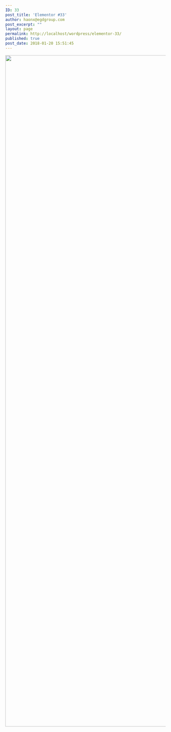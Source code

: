 ```yaml
---
ID: 33
post_title: 'Elementor #33'
author: haonx@egdgroup.com
post_excerpt: ""
layout: page
permalink: http://localhost/wordpress/elementor-33/
published: true
post_date: 2018-01-20 15:51:45
---
```

<img width="2250" height="2100" src="http://localhost/wordpress/wp-content/uploads/2018/01/belfordpng-thumbnail1.png" alt="" srcset="http://localhost/wordpress/wp-content/uploads/2018/01/belfordpng-thumbnail1.png 2250w, http://localhost/wordpress/wp-content/uploads/2018/01/belfordpng-thumbnail1-768x717.png 768w" sizes="(max-width: 2250px) 100vw, 2250px" />